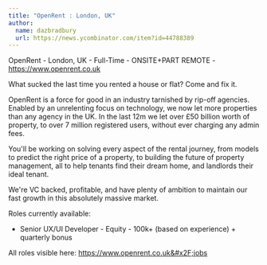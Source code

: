 ```yaml
---
title: "OpenRent : London, UK"
author:
  name: dazbradbury
  url: https://news.ycombinator.com/item?id=44788389
---
```


<JobNavigation />

OpenRent - London, UK - Full-Time - ONSITE+PART REMOTE - <a href="https:&#x2F;&#x2F;www.openrent.co.uk" rel="nofollow">https:&#x2F;&#x2F;www.openrent.co.uk</a>

What sucked the last time you rented a house or flat? Come and fix it.

OpenRent is a force for good in an industry tarnished by rip-off agencies. Enabled by an unrelenting focus on technology, we now let more properties than any agency in the UK. In the last 12m we let over £50 billion worth of property, to over 7 million registered users, without ever charging any admin fees.

You&#x27;ll be working on solving every aspect of the rental journey, from models to predict the right price of a property, to building the future of property management, all to help tenants find their dream home, and landlords their ideal tenant.

We&#x27;re VC backed, profitable, and have plenty of ambition to maintain our fast growth in this absolutely massive market.

Roles currently available:

- Senior UX&#x2F;UI Developer - Equity - 100k+ (based on experience) + quarterly bonus

All roles visible here: <a href="https:&#x2F;&#x2F;www.openrent.co.uk&#x2F;jobs" rel="nofollow">https:&#x2F;&#x2F;www.openrent.co.uk&#x2F;jobs</a>
<JobApplication />
